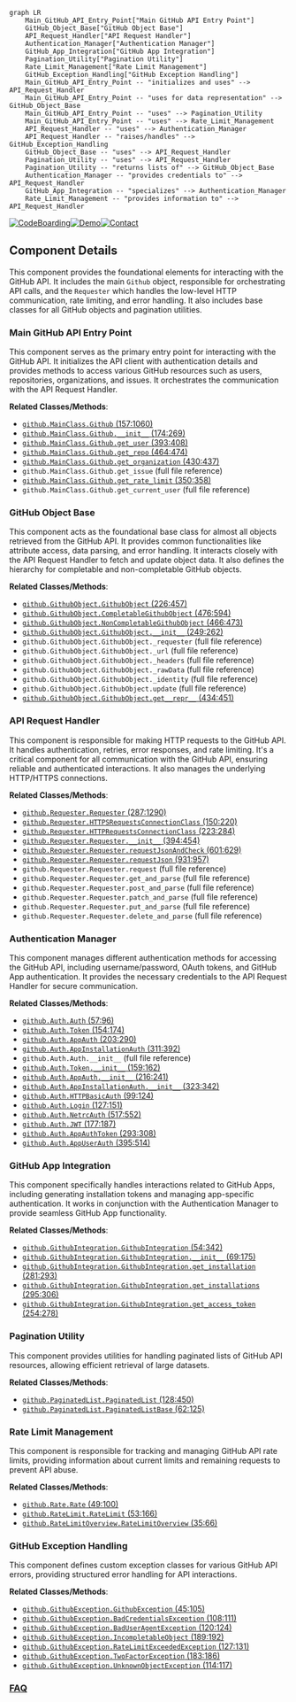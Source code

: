 ```mermaid
graph LR
    Main_GitHub_API_Entry_Point["Main GitHub API Entry Point"]
    GitHub_Object_Base["GitHub Object Base"]
    API_Request_Handler["API Request Handler"]
    Authentication_Manager["Authentication Manager"]
    GitHub_App_Integration["GitHub App Integration"]
    Pagination_Utility["Pagination Utility"]
    Rate_Limit_Management["Rate Limit Management"]
    GitHub_Exception_Handling["GitHub Exception Handling"]
    Main_GitHub_API_Entry_Point -- "initializes and uses" --> API_Request_Handler
    Main_GitHub_API_Entry_Point -- "uses for data representation" --> GitHub_Object_Base
    Main_GitHub_API_Entry_Point -- "uses" --> Pagination_Utility
    Main_GitHub_API_Entry_Point -- "uses" --> Rate_Limit_Management
    API_Request_Handler -- "uses" --> Authentication_Manager
    API_Request_Handler -- "raises/handles" --> GitHub_Exception_Handling
    GitHub_Object_Base -- "uses" --> API_Request_Handler
    Pagination_Utility -- "uses" --> API_Request_Handler
    Pagination_Utility -- "returns lists of" --> GitHub_Object_Base
    Authentication_Manager -- "provides credentials to" --> API_Request_Handler
    GitHub_App_Integration -- "specializes" --> Authentication_Manager
    Rate_Limit_Management -- "provides information to" --> API_Request_Handler
```
[![CodeBoarding](https://img.shields.io/badge/Generated%20by-CodeBoarding-9cf?style=flat-square)](https://github.com/CodeBoarding/CodeBoarding)[![Demo](https://img.shields.io/badge/Try%20our-Demo-blue?style=flat-square)](https://www.codeboarding.org/demo)[![Contact](https://img.shields.io/badge/Contact%20us%20-%20contact@codeboarding.org-lightgrey?style=flat-square)](mailto:contact@codeboarding.org)

## Component Details

This component provides the foundational elements for interacting with the GitHub API. It includes the main `Github` object, responsible for orchestrating API calls, and the `Requester` which handles the low-level HTTP communication, rate limiting, and error handling. It also includes base classes for all GitHub objects and pagination utilities.

### Main GitHub API Entry Point
This component serves as the primary entry point for interacting with the GitHub API. It initializes the API client with authentication details and provides methods to access various GitHub resources such as users, repositories, organizations, and issues. It orchestrates the communication with the API Request Handler.


**Related Classes/Methods**:

- <a href="https://github.com/PyGithub/PyGithub/blob/master/github/MainClass.py#L157-L1060" target="_blank" rel="noopener noreferrer">`github.MainClass.Github` (157:1060)</a>
- <a href="https://github.com/PyGithub/PyGithub/blob/master/github/MainClass.py#L174-L269" target="_blank" rel="noopener noreferrer">`github.MainClass.Github.__init__` (174:269)</a>
- <a href="https://github.com/PyGithub/PyGithub/blob/master/github/MainClass.py#L393-L408" target="_blank" rel="noopener noreferrer">`github.MainClass.Github.get_user` (393:408)</a>
- <a href="https://github.com/PyGithub/PyGithub/blob/master/github/MainClass.py#L464-L474" target="_blank" rel="noopener noreferrer">`github.MainClass.Github.get_repo` (464:474)</a>
- <a href="https://github.com/PyGithub/PyGithub/blob/master/github/MainClass.py#L430-L437" target="_blank" rel="noopener noreferrer">`github.MainClass.Github.get_organization` (430:437)</a>
- `github.MainClass.Github.get_issue` (full file reference)
- <a href="https://github.com/PyGithub/PyGithub/blob/master/github/MainClass.py#L350-L358" target="_blank" rel="noopener noreferrer">`github.MainClass.Github.get_rate_limit` (350:358)</a>
- `github.MainClass.Github.get_current_user` (full file reference)


### GitHub Object Base
This component acts as the foundational base class for almost all objects retrieved from the GitHub API. It provides common functionalities like attribute access, data parsing, and error handling. It interacts closely with the API Request Handler to fetch and update object data. It also defines the hierarchy for completable and non-completable GitHub objects.


**Related Classes/Methods**:

- <a href="https://github.com/PyGithub/PyGithub/blob/master/github/GithubObject.py#L226-L457" target="_blank" rel="noopener noreferrer">`github.GithubObject.GithubObject` (226:457)</a>
- <a href="https://github.com/PyGithub/PyGithub/blob/master/github/GithubObject.py#L476-L594" target="_blank" rel="noopener noreferrer">`github.GithubObject.CompletableGithubObject` (476:594)</a>
- <a href="https://github.com/PyGithub/PyGithub/blob/master/github/GithubObject.py#L466-L473" target="_blank" rel="noopener noreferrer">`github.GithubObject.NonCompletableGithubObject` (466:473)</a>
- <a href="https://github.com/PyGithub/PyGithub/blob/master/github/GithubObject.py#L249-L262" target="_blank" rel="noopener noreferrer">`github.GithubObject.GithubObject.__init__` (249:262)</a>
- `github.GithubObject.GithubObject._requester` (full file reference)
- `github.GithubObject.GithubObject._url` (full file reference)
- `github.GithubObject.GithubObject._headers` (full file reference)
- `github.GithubObject.GithubObject._rawData` (full file reference)
- `github.GithubObject.GithubObject._identity` (full file reference)
- `github.GithubObject.GithubObject.update` (full file reference)
- <a href="https://github.com/PyGithub/PyGithub/blob/master/github/GithubObject.py#L434-L451" target="_blank" rel="noopener noreferrer">`github.GithubObject.GithubObject.get__repr__` (434:451)</a>


### API Request Handler
This component is responsible for making HTTP requests to the GitHub API. It handles authentication, retries, error responses, and rate limiting. It's a critical component for all communication with the GitHub API, ensuring reliable and authenticated interactions. It also manages the underlying HTTP/HTTPS connections.


**Related Classes/Methods**:

- <a href="https://github.com/PyGithub/PyGithub/blob/master/github/Requester.py#L287-L1290" target="_blank" rel="noopener noreferrer">`github.Requester.Requester` (287:1290)</a>
- <a href="https://github.com/PyGithub/PyGithub/blob/master/github/Requester.py#L150-L220" target="_blank" rel="noopener noreferrer">`github.Requester.HTTPSRequestsConnectionClass` (150:220)</a>
- <a href="https://github.com/PyGithub/PyGithub/blob/master/github/Requester.py#L223-L284" target="_blank" rel="noopener noreferrer">`github.Requester.HTTPRequestsConnectionClass` (223:284)</a>
- <a href="https://github.com/PyGithub/PyGithub/blob/master/github/Requester.py#L394-L454" target="_blank" rel="noopener noreferrer">`github.Requester.Requester.__init__` (394:454)</a>
- <a href="https://github.com/PyGithub/PyGithub/blob/master/github/Requester.py#L601-L629" target="_blank" rel="noopener noreferrer">`github.Requester.Requester.requestJsonAndCheck` (601:629)</a>
- <a href="https://github.com/PyGithub/PyGithub/blob/master/github/Requester.py#L931-L957" target="_blank" rel="noopener noreferrer">`github.Requester.Requester.requestJson` (931:957)</a>
- `github.Requester.Requester.request` (full file reference)
- `github.Requester.Requester.get_and_parse` (full file reference)
- `github.Requester.Requester.post_and_parse` (full file reference)
- `github.Requester.Requester.patch_and_parse` (full file reference)
- `github.Requester.Requester.put_and_parse` (full file reference)
- `github.Requester.Requester.delete_and_parse` (full file reference)


### Authentication Manager
This component manages different authentication methods for accessing the GitHub API, including username/password, OAuth tokens, and GitHub App authentication. It provides the necessary credentials to the API Request Handler for secure communication.


**Related Classes/Methods**:

- <a href="https://github.com/PyGithub/PyGithub/blob/master/github/Auth.py#L57-L96" target="_blank" rel="noopener noreferrer">`github.Auth.Auth` (57:96)</a>
- <a href="https://github.com/PyGithub/PyGithub/blob/master/github/Auth.py#L154-L174" target="_blank" rel="noopener noreferrer">`github.Auth.Token` (154:174)</a>
- <a href="https://github.com/PyGithub/PyGithub/blob/master/github/Auth.py#L203-L290" target="_blank" rel="noopener noreferrer">`github.Auth.AppAuth` (203:290)</a>
- <a href="https://github.com/PyGithub/PyGithub/blob/master/github/Auth.py#L311-L392" target="_blank" rel="noopener noreferrer">`github.Auth.AppInstallationAuth` (311:392)</a>
- `github.Auth.Auth.__init__` (full file reference)
- <a href="https://github.com/PyGithub/PyGithub/blob/master/github/Auth.py#L159-L162" target="_blank" rel="noopener noreferrer">`github.Auth.Token.__init__` (159:162)</a>
- <a href="https://github.com/PyGithub/PyGithub/blob/master/github/Auth.py#L216-L241" target="_blank" rel="noopener noreferrer">`github.Auth.AppAuth.__init__` (216:241)</a>
- <a href="https://github.com/PyGithub/PyGithub/blob/master/github/Auth.py#L323-L342" target="_blank" rel="noopener noreferrer">`github.Auth.AppInstallationAuth.__init__` (323:342)</a>
- <a href="https://github.com/PyGithub/PyGithub/blob/master/github/Auth.py#L99-L124" target="_blank" rel="noopener noreferrer">`github.Auth.HTTPBasicAuth` (99:124)</a>
- <a href="https://github.com/PyGithub/PyGithub/blob/master/github/Auth.py#L127-L151" target="_blank" rel="noopener noreferrer">`github.Auth.Login` (127:151)</a>
- <a href="https://github.com/PyGithub/PyGithub/blob/master/github/Auth.py#L517-L552" target="_blank" rel="noopener noreferrer">`github.Auth.NetrcAuth` (517:552)</a>
- <a href="https://github.com/PyGithub/PyGithub/blob/master/github/Auth.py#L177-L187" target="_blank" rel="noopener noreferrer">`github.Auth.JWT` (177:187)</a>
- <a href="https://github.com/PyGithub/PyGithub/blob/master/github/Auth.py#L293-L308" target="_blank" rel="noopener noreferrer">`github.Auth.AppAuthToken` (293:308)</a>
- <a href="https://github.com/PyGithub/PyGithub/blob/master/github/Auth.py#L395-L514" target="_blank" rel="noopener noreferrer">`github.Auth.AppUserAuth` (395:514)</a>


### GitHub App Integration
This component specifically handles interactions related to GitHub Apps, including generating installation tokens and managing app-specific authentication. It works in conjunction with the Authentication Manager to provide seamless GitHub App functionality.


**Related Classes/Methods**:

- <a href="https://github.com/PyGithub/PyGithub/blob/master/github/GithubIntegration.py#L54-L342" target="_blank" rel="noopener noreferrer">`github.GithubIntegration.GithubIntegration` (54:342)</a>
- <a href="https://github.com/PyGithub/PyGithub/blob/master/github/GithubIntegration.py#L69-L175" target="_blank" rel="noopener noreferrer">`github.GithubIntegration.GithubIntegration.__init__` (69:175)</a>
- <a href="https://github.com/PyGithub/PyGithub/blob/master/github/GithubIntegration.py#L281-L293" target="_blank" rel="noopener noreferrer">`github.GithubIntegration.GithubIntegration.get_installation` (281:293)</a>
- <a href="https://github.com/PyGithub/PyGithub/blob/master/github/GithubIntegration.py#L295-L306" target="_blank" rel="noopener noreferrer">`github.GithubIntegration.GithubIntegration.get_installations` (295:306)</a>
- <a href="https://github.com/PyGithub/PyGithub/blob/master/github/GithubIntegration.py#L254-L278" target="_blank" rel="noopener noreferrer">`github.GithubIntegration.GithubIntegration.get_access_token` (254:278)</a>


### Pagination Utility
This component provides utilities for handling paginated lists of GitHub API resources, allowing efficient retrieval of large datasets.


**Related Classes/Methods**:

- <a href="https://github.com/PyGithub/PyGithub/blob/master/github/PaginatedList.py#L128-L450" target="_blank" rel="noopener noreferrer">`github.PaginatedList.PaginatedList` (128:450)</a>
- <a href="https://github.com/PyGithub/PyGithub/blob/master/github/PaginatedList.py#L62-L125" target="_blank" rel="noopener noreferrer">`github.PaginatedList.PaginatedListBase` (62:125)</a>


### Rate Limit Management
This component is responsible for tracking and managing GitHub API rate limits, providing information about current limits and remaining requests to prevent API abuse.


**Related Classes/Methods**:

- <a href="https://github.com/PyGithub/PyGithub/blob/master/github/Rate.py#L49-L100" target="_blank" rel="noopener noreferrer">`github.Rate.Rate` (49:100)</a>
- <a href="https://github.com/PyGithub/PyGithub/blob/master/github/RateLimit.py#L53-L166" target="_blank" rel="noopener noreferrer">`github.RateLimit.RateLimit` (53:166)</a>
- <a href="https://github.com/PyGithub/PyGithub/blob/master/github/RateLimitOverview.py#L35-L66" target="_blank" rel="noopener noreferrer">`github.RateLimitOverview.RateLimitOverview` (35:66)</a>


### GitHub Exception Handling
This component defines custom exception classes for various GitHub API errors, providing structured error handling for API interactions.


**Related Classes/Methods**:

- <a href="https://github.com/PyGithub/PyGithub/blob/master/github/GithubException.py#L45-L105" target="_blank" rel="noopener noreferrer">`github.GithubException.GithubException` (45:105)</a>
- <a href="https://github.com/PyGithub/PyGithub/blob/master/github/GithubException.py#L108-L111" target="_blank" rel="noopener noreferrer">`github.GithubException.BadCredentialsException` (108:111)</a>
- <a href="https://github.com/PyGithub/PyGithub/blob/master/github/GithubException.py#L120-L124" target="_blank" rel="noopener noreferrer">`github.GithubException.BadUserAgentException` (120:124)</a>
- <a href="https://github.com/PyGithub/PyGithub/blob/master/github/GithubException.py#L189-L192" target="_blank" rel="noopener noreferrer">`github.GithubException.IncompletableObject` (189:192)</a>
- <a href="https://github.com/PyGithub/PyGithub/blob/master/github/GithubException.py#L127-L131" target="_blank" rel="noopener noreferrer">`github.GithubException.RateLimitExceededException` (127:131)</a>
- <a href="https://github.com/PyGithub/PyGithub/blob/master/github/GithubException.py#L183-L186" target="_blank" rel="noopener noreferrer">`github.GithubException.TwoFactorException` (183:186)</a>
- <a href="https://github.com/PyGithub/PyGithub/blob/master/github/GithubException.py#L114-L117" target="_blank" rel="noopener noreferrer">`github.GithubException.UnknownObjectException` (114:117)</a>




### [FAQ](https://github.com/CodeBoarding/GeneratedOnBoardings/tree/main?tab=readme-ov-file#faq)